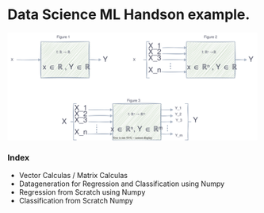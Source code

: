 # Data Science ML Handson example. 

![vector_calculas](./images/vector_calculus.svg)
### Index
- Vector Calculas / Matrix Calculas 
- Datageneration for Regression and Classification using Numpy
- Regression from Scratch using Numpy
- Classification from Scratch Numpy

